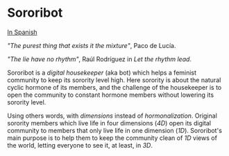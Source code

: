Sororibot
=========

[In Spanish](http://github.com/nando/sororibot/blob/master/README_es.md)

_"The purest thing that exists it the mixture"_, Paco de Lucía.

_"The lie have no rhythm"_, Raúl Rodríguez in _Let the rhythm lead_.

Sororibot is a _digital housekeeper_ (aka bot) which helps a feminist community to keep its sorority level high. Here sorority is about the natural cyclic hormone of its members, and the challenge of the housekeeper is to open the community to constant hormone members without lowering its sorority level.

Using others words, with _dimensions_ instead of _hormonalization_. Original sorority members which live life in four dimensions (_4D_) open its digital community to members that only live life in one dimension (_1D_). Sororibot's main purpose is to help them to keep the community clean of _1D_ views of the world, letting everyone to see it, at least, in _3D_.
